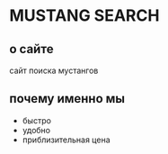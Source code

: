 ﻿# MUSTANG SEARCH

## о сайте
сайт поиска мустангов
## **почему именно мы**
* быстро
* удобно
* приблизительная цена

